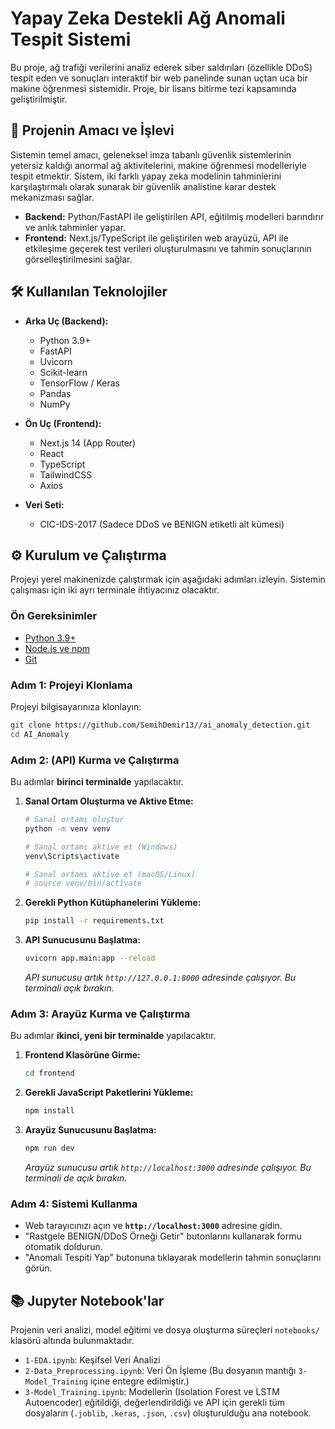 # Yapay Zeka Destekli Ağ Anomali Tespit Sistemi

Bu proje, ağ trafiği verilerini analiz ederek siber saldırıları (özellikle DDoS) tespit eden ve sonuçları interaktif bir web panelinde sunan uçtan uca bir makine öğrenmesi sistemidir. Proje, bir lisans bitirme tezi kapsamında geliştirilmiştir.


## 🚀 Projenin Amacı ve İşlevi

Sistemin temel amacı, geleneksel imza tabanlı güvenlik sistemlerinin yetersiz kaldığı anormal ağ aktivitelerini, makine öğrenmesi modelleriyle tespit etmektir. Sistem, iki farklı yapay zeka modelinin tahminlerini karşılaştırmalı olarak sunarak bir güvenlik analistine karar destek mekanizması sağlar.

- **Backend:** Python/FastAPI ile geliştirilen API, eğitilmiş modelleri barındırır ve anlık tahminler yapar.
- **Frontend:** Next.js/TypeScript ile geliştirilen web arayüzü, API ile etkileşime geçerek test verileri oluşturulmasını ve tahmin sonuçlarının görselleştirilmesini sağlar.

## 🛠️ Kullanılan Teknolojiler

- **Arka Uç (Backend):**
  - Python 3.9+
  - FastAPI
  - Uvicorn
  - Scikit-learn
  - TensorFlow / Keras
  - Pandas
  - NumPy

- **Ön Uç (Frontend):**
  - Next.js 14 (App Router)
  - React
  - TypeScript
  - TailwindCSS
  - Axios

- **Veri Seti:**
  - CIC-IDS-2017 (Sadece DDoS ve BENIGN etiketli alt kümesi)

## ⚙️ Kurulum ve Çalıştırma

Projeyi yerel makinenizde çalıştırmak için aşağıdaki adımları izleyin. Sistemin çalışması için iki ayrı terminale ihtiyacınız olacaktır.

### Ön Gereksinimler

- [Python 3.9+](https://www.python.org/)
- [Node.js ve npm](https://nodejs.org/)
- [Git](https://git-scm.com/)

### Adım 1: Projeyi Klonlama

Projeyi bilgisayarınıza klonlayın:

```bash
git clone https://github.com/SemihDemir13//ai_anomaly_detection.git
cd AI_Anomaly
```

### Adım 2: (API) Kurma ve Çalıştırma

Bu adımlar **birinci terminalde** yapılacaktır.

1.  **Sanal Ortam Oluşturma ve Aktive Etme:**
    ```bash
    # Sanal ortamı oluştur
    python -m venv venv

    # Sanal ortamı aktive et (Windows)
    venv\Scripts\activate
    
    # Sanal ortamı aktive et (macOS/Linux)
    # source venv/bin/activate
    ```

2.  **Gerekli Python Kütüphanelerini Yükleme:**
    ```bash
    pip install -r requirements.txt
    ```

3.  **API Sunucusunu Başlatma:**
    ```bash
    uvicorn app.main:app --reload
    ```
    *API sunucusu artık `http://127.0.0.1:8000` adresinde çalışıyor. Bu terminali açık bırakın.*

### Adım 3: Arayüz Kurma ve Çalıştırma

Bu adımlar **ikinci, yeni bir terminalde** yapılacaktır.

1.  **Frontend Klasörüne Girme:**
    ```bash
    cd frontend
    ```

2.  **Gerekli JavaScript Paketlerini Yükleme:**
    ```bash
    npm install
    ```

3.  **Arayüz Sunucusunu Başlatma:**
    ```bash
    npm run dev
    ```
    *Arayüz sunucusu artık `http://localhost:3000` adresinde çalışıyor. Bu terminali de açık bırakın.*

### Adım 4: Sistemi Kullanma

- Web tarayıcınızı açın ve **`http://localhost:3000`** adresine gidin.
- "Rastgele BENIGN/DDoS Örneği Getir" butonlarını kullanarak formu otomatik doldurun.
- "Anomali Tespiti Yap" butonuna tıklayarak modellerin tahmin sonuçlarını görün.

## 📚 Jupyter Notebook'lar

Projenin veri analizi, model eğitimi ve dosya oluşturma süreçleri `notebooks/` klasörü altında bulunmaktadır.

- `1-EDA.ipynb`: Keşifsel Veri Analizi
- `2-Data_Preprocessing.ipynb`: Veri Ön İşleme (Bu dosyanın mantığı `3-Model_Training` içine entegre edilmiştir.)
- `3-Model_Training.ipynb`: Modellerin (Isolation Forest ve LSTM Autoencoder) eğitildiği, değerlendirildiği ve API için gerekli tüm dosyaların (`.joblib`, `.keras`, `.json`, `.csv`) oluşturulduğu ana notebook.
